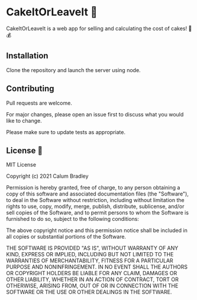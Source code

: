 # CakeItOrLeaveIt 🎂

CakeItOrLeaveIt is a web app for selling and calculating the cost of cakes! 🎂💰

## Installation

Clone the repository and launch the server using node.

## Contributing
Pull requests are welcome. 

For major changes, please open an issue first to discuss what you would like to change.

Please make sure to update tests as appropriate.

## License 📝

MIT License

Copyright (c) 2021 Calum Bradley

Permission is hereby granted, free of charge, to any person obtaining a copy
of this software and associated documentation files (the "Software"), to deal
in the Software without restriction, including without limitation the rights
to use, copy, modify, merge, publish, distribute, sublicense, and/or sell
copies of the Software, and to permit persons to whom the Software is
furnished to do so, subject to the following conditions:

The above copyright notice and this permission notice shall be included in all
copies or substantial portions of the Software.

THE SOFTWARE IS PROVIDED "AS IS", WITHOUT WARRANTY OF ANY KIND, EXPRESS OR
IMPLIED, INCLUDING BUT NOT LIMITED TO THE WARRANTIES OF MERCHANTABILITY,
FITNESS FOR A PARTICULAR PURPOSE AND NONINFRINGEMENT. IN NO EVENT SHALL THE
AUTHORS OR COPYRIGHT HOLDERS BE LIABLE FOR ANY CLAIM, DAMAGES OR OTHER
LIABILITY, WHETHER IN AN ACTION OF CONTRACT, TORT OR OTHERWISE, ARISING FROM,
OUT OF OR IN CONNECTION WITH THE SOFTWARE OR THE USE OR OTHER DEALINGS IN THE
SOFTWARE.
